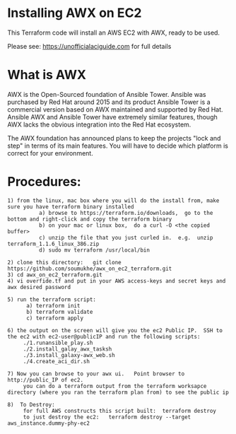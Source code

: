 # Installing AWX on EC2

This Terraform code will install an AWS EC2 with AWX, ready to be used.

Please see: https://unofficialaciguide.com for full details

# What is AWX
AWX is the Open-Sourced foundation of Ansible Tower. Ansible was purchased by Red Hat around 2015 and its product Ansible Tower is a commercial version based on AWX maintained and supported by Red Hat. Ansible AWX and Ansible Tower have extremely similar features, though AWX lacks the obvious integration into the Red Hat ecosystem.

The AWX foundation has announced plans to keep the projects "lock and step" in terms of its main features. You will have to decide which platform is correct for your environment.


# Procedures:

```
1) from the linux, mac box where you will do the install from, make sure you have terraform binary installed
          a) browse to https://terraform.io/downloads,  go to the bottom and right-click and copy the terraform binary
          b) on your mac or linux box,  do a curl -O <the copied buffer>
          c) unzip the file that you just curled in.  e.g.  unzip terraform_1.1.6_linux_386.zip
          d) sudo mv terraform /usr/local/bin

2) clone this directory:   git clone https://github.com/soumukhe/awx_on_ec2_terraform.git
3) cd awx_on_ec2_terraform.git
4) vi overfide.tf and put in your AWS access-keys and secret keys and awx desired password

5) run the terraform script:
      a) terraform init
      b) terraform validate
      c) terraform apply

6) the output on the screen will give you the ec2 Public IP.  SSH to the ec2 with ec2-user@publicIP and run the following scripts:
     ./1.runansible_play.sh
     ./2.install_galay_awx_tasksh
     ./3.install_galaxy-awx_web.sh
     ./4.create_aci_dir.sh

7) Now you can browse to your awx ui.   Point browser to http://public_IP of ec2.   
     you can do a terraform output from the terraform worksapce directory (where you ran the terraform plan from) to see the public ip

8)  To Destroy:
     for full AWS constructs this script built:  terraform destroy
     to just destroy the ec2:   terraform destroy --target aws_instance.dummy-phy-ec2


```

